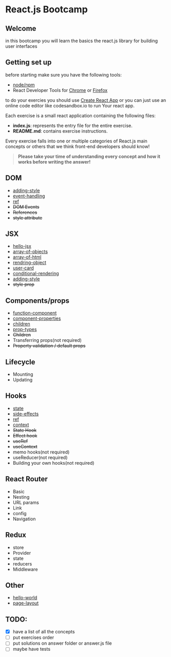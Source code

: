 # React.js Bootcamp

## Welcome
in this bootcamp you will learn the basics the react.js library for building user interfaces

## Getting set up
before starting make sure you have the following tools:
 - [node/npm](https://nodejs.org/en/)
 - React Developer Tools for [Chrome](https://chrome.google.com/webstore/detail/react-developer-tools/fmkadmapgofadopljbjfkapdkoienihi?hl=en) or [Firefox](https://addons.mozilla.org/en-US/firefox/addon/react-devtools/)

to do your exercies you should use [Create React App](https://reactjs.org/docs/create-a-new-react-app.html) or you can just use an online code editor like codesandbox.io to run Your react app.

Each exercise is a small react application containing the following files:

- **index.js**: represents the entry file for the entire exercise.
- **README.md**: contains exercise instructions.

Every exercise falls into one or multiple categories of React.js main concepts or others that we think front-end developers should know!

> **Please take your time of understanding every concept and how it works before writing the answer!**


## DOM
- [adding-style](https://github.com/adouz/react-bootcamp/tree/main/adding-style)
- [event-handling](https://github.com/adouz/react-bootcamp/tree/main/event-handling)
- [ref](https://github.com/adouz/react-bootcamp/tree/main/ref)
- <s>DOM Events</s>
- <s>References</s>
- <s>style attribute</s>

## JSX
- [hello-jsx](https://github.com/adouz/react-bootcamp/tree/main/hello-jsx)
- [array-of-objects](https://github.com/adouz/react-bootcamp/tree/main/array-of-objects)
- [array-of-html](https://github.com/adouz/react-bootcamp/tree/main/array-of-html)
- [rendring-object](https://github.com/adouz/react-bootcamp/tree/main/rendring-object)
- [user-card](https://github.com/adouz/react-bootcamp/tree/main/user-card)
- [conditional-rendering](https://github.com/adouz/react-bootcamp/tree/main/conditional-rendering)
- [adding-style](https://github.com/adouz/react-bootcamp/tree/main/adding-style)
- <s>style prop</s>

## Components/props
- [function-component](https://github.com/adouz/react-bootcamp/tree/main/function-component)
- [component-properties](https://github.com/adouz/react-bootcamp/tree/main/component-properties)
- [children](https://github.com/adouz/react-bootcamp/tree/main/children)
- [prop-types](https://github.com/adouz/react-bootcamp/tree/main/prop-types)
- <s>Children</s>
- Transferring props(not required)
- <s>Property validation / default props</s>

## Lifecycle
- Mounting
- Updating

## Hooks
- [state](https://github.com/adouz/react-bootcamp/tree/main/state)
- [side-effects](https://github.com/adouz/react-bootcamp/tree/main/side-effects)
- [ref](https://github.com/adouz/react-bootcamp/tree/main/ref)
- [context](https://github.com/adouz/react-bootcamp/tree/main/context)
- <s>State Hook</s>
- <s>Effect hook</s>
- <s>useRef</s>
- <s>useContext</s>
- memo hooks(not required)
- useReducer(not required)
- Building your own hooks(not required)

## React Router
- Basic
- Nesting
- URL params
- Link
- config
- Navigation

## Redux
- store
- Provider
- state
- reducers
- Middleware

## Other
- [hello-world](https://github.com/adouz/react-bootcamp/tree/main/hello-world)
- [page-layout](https://github.com/adouz/react-bootcamp/tree/main/page-layout)

## TODO:
- [x] have a list of all the concepts
- [ ] put exercises order
- [ ] put solutions on answer folder or answer.js file
- [ ] maybe have tests
